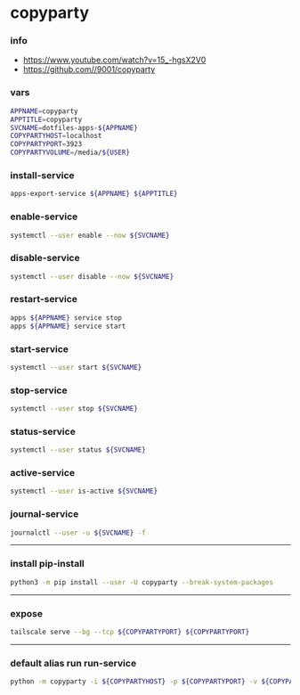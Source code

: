 # copyparty

### info

  - https://www.youtube.com/watch?v=15_-hgsX2V0
  - https://github.com//9001/copyparty


### vars
```sh
APPNAME=copyparty
APPTITLE=copyparty
SVCNAME=dotfiles-apps-${APPNAME}
COPYPARTYHOST=localhost
COPYPARTYPORT=3923
COPYPARTYVOLUME=/media/${USER}
```

### install-service
```sh
apps-export-service ${APPNAME} ${APPTITLE}
```

### enable-service
```sh
systemctl --user enable --now ${SVCNAME}
```

### disable-service
```sh
systemctl --user disable --now ${SVCNAME}
```

### restart-service
```sh
apps ${APPNAME} service stop
apps ${APPNAME} service start
```

### start-service
```sh
systemctl --user start ${SVCNAME}
```

### stop-service
```sh
systemctl --user stop ${SVCNAME}
```

### status-service
```sh
systemctl --user status ${SVCNAME}
```

### active-service
```sh
systemctl --user is-active ${SVCNAME}
```

### journal-service
```sh interactive
journalctl --user -u ${SVCNAME} -f
```

---

### install pip-install
```sh
python3 -m pip install --user -U copyparty --break-system-packages
```

---

### expose
```sh
tailscale serve --bg --tcp ${COPYPARTYPORT} ${COPYPARTYPORT}
```

---

### default alias run run-service
```sh interactive
python -m copyparty -i ${COPYPARTYHOST} -p ${COPYPARTYPORT} -v ${COPYPARTYVOLUME}::rw
```
